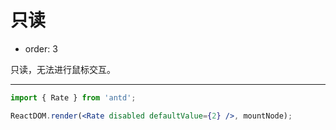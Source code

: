 # 只读

- order: 3

只读，无法进行鼠标交互。

---

````jsx
import { Rate } from 'antd';

ReactDOM.render(<Rate disabled defaultValue={2} />, mountNode);
````
